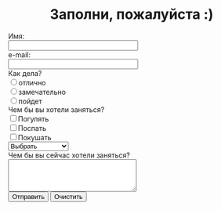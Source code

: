 <html>
<head>
<title>Form_1</title>
</head>
<body>
<h1 align="center">Заполни, пожалуйста :)</h1>
<form action="katyurku@gmail.com" method="post">
Имя: <br>
<input type="text"
name="name" size=30><br>
e-mail: <br>
<input type="text"
name="e-mail" size=30><br>
Как дела? <br>
<input type="radio"
name="group" value=" ">отлично <br>
<input type="radio"
name="group" value=" ">замечательно<br>
<input type="radio"
name="group" value=" ">пойдет<br>
Чем бы вы хотели заняться?<br>
<input type="checkbox"
name="group" value=" ">Погулять<br>
<input type="checkbox"
name="group" value=" ">Поспать<br>
<input type="checkbox"
name="group" value=" ">Покушать<br>
<select name="browsers">
<option selected>
Выбрать
<option> Слушаю музыку
<option> Лежу
<option> Кушаю
</select> <br>
Чем бы вы сейчас хотели заняться?<br>
<textarea name="resume"
rows=4 cols=30>
</textarea><br>
<input type="submit"
value="Отправить">
<input type="reset"
value="Очистить">
</form>
</body>
</html>
